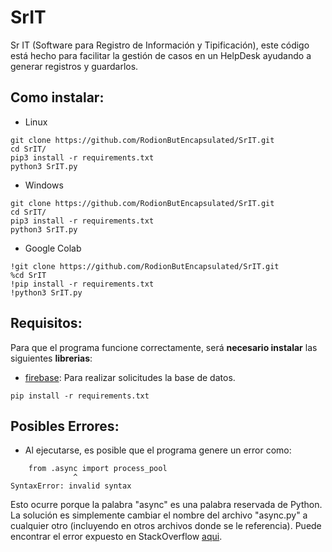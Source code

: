 # SrIT
Sr IT (Software para Registro de Información y Tipificación), este código está hecho para facilitar la gestión de casos en un HelpDesk ayudando a generar registros y guardarlos.

## Como instalar:
* Linux
```
git clone https://github.com/RodionButEncapsulated/SrIT.git
cd SrIT/
pip3 install -r requirements.txt
python3 SrIT.py
```
* Windows
```
git clone https://github.com/RodionButEncapsulated/SrIT.git
cd SrIT/
pip3 install -r requirements.txt
python3 SrIT.py
```

* Google Colab
```
!git clone https://github.com/RodionButEncapsulated/SrIT.git
%cd SrIT
!pip install -r requirements.txt
!python3 SrIT.py
```

## Requisitos:

Para que el programa funcione correctamente, será **necesario instalar** las siguientes **librerias**:

* [firebase](https://pypi.org/project/firebase/ "Ir a Firebase en PyPI"): Para realizar solicitudes la base de datos.

```
pip install -r requirements.txt
```

## Posibles Errores:
* Al ejecutarse, es posible que el programa genere un error como:
```
    from .async import process_pool
              ^
SyntaxError: invalid syntax
```
Esto ocurre porque la palabra "async" es una palabra reservada de Python. La solución es simplemente cambiar el nombre del archivo "async.py" a cualquier otro (incluyendo en otros archivos donde se le referencia).
Puede encontrar el error expuesto en StackOverflow [aqui](https://stackoverflow.com/questions/52133031/receiving-async-error-when-trying-to-import-the-firebase-package).